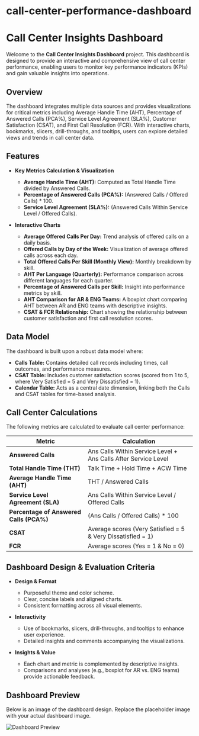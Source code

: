 # call-center-performance-dashboard
# Call Center Insights Dashboard

Welcome to the **Call Center Insights Dashboard** project. This dashboard is designed to provide an interactive and comprehensive view of call center performance, enabling users to monitor key performance indicators (KPIs) and gain valuable insights into operations.

## Overview

The dashboard integrates multiple data sources and provides visualizations for critical metrics including Average Handle Time (AHT), Percentage of Answered Calls (PCA%), Service Level Agreement (SLA%), Customer Satisfaction (CSAT), and First Call Resolution (FCR). With interactive charts, bookmarks, slicers, drill-throughs, and tooltips, users can explore detailed views and trends in call center data.

## Features

- **Key Metrics Calculation & Visualization**
  - **Average Handle Time (AHT):** Computed as Total Handle Time divided by Answered Calls.
  - **Percentage of Answered Calls (PCA%):** (Answered Calls / Offered Calls) * 100.
  - **Service Level Agreement (SLA%):** (Answered Calls Within Service Level / Offered Calls).

- **Interactive Charts**
  - **Average Offered Calls Per Day:** Trend analysis of offered calls on a daily basis.
  - **Offered Calls by Day of the Week:** Visualization of average offered calls across each day.
  - **Total Offered Calls Per Skill (Monthly View):** Monthly breakdown by skill.
  - **AHT Per Language (Quarterly):** Performance comparison across different languages for each quarter.
  - **Percentage of Answered Calls per Skill:** Insight into performance metrics by skill.
  - **AHT Comparison for AR & ENG Teams:** A boxplot chart comparing AHT between AR and ENG teams with descriptive insights.
  - **CSAT & FCR Relationship:** Chart showing the relationship between customer satisfaction and first call resolution scores.

## Data Model

The dashboard is built upon a robust data model where:

- **Calls Table:** Contains detailed call records including times, call outcomes, and performance measures.
- **CSAT Table:** Includes customer satisfaction scores (scored from 1 to 5, where Very Satisfied = 5 and Very Dissatisfied = 1).
- **Calendar Table:** Acts as a central date dimension, linking both the Calls and CSAT tables for time-based analysis.

## Call Center Calculations

The following metrics are calculated to evaluate call center performance:

| **Metric**                          | **Calculation**                                                       |
|-------------------------------------|-----------------------------------------------------------------------|
| **Answered Calls**                  | Ans Calls Within Service Level + Ans Calls After Service Level        |
| **Total Handle Time (THT)**         | Talk Time + Hold Time + ACW Time                                      |
| **Average Handle Time (AHT)**       | THT / Answered Calls                                                  |
| **Service Level Agreement (SLA)**   | Ans Calls Within Service Level / Offered Calls                        |
| **Percentage of Answered Calls (PCA%)** | (Ans Calls / Offered Calls) * 100                                  |
| **CSAT**                            | Average scores (Very Satisfied = 5 & Very Dissatisfied = 1)             |
| **FCR**                             | Average scores (Yes = 1 & No = 0)                                       |

## Dashboard Design & Evaluation Criteria

- **Design & Format**
  - Purposeful theme and color scheme.
  - Clear, concise labels and aligned charts.
  - Consistent formatting across all visual elements.

- **Interactivity**
  - Use of bookmarks, slicers, drill-throughs, and tooltips to enhance user experience.
  - Detailed insights and comments accompanying the visualizations.

- **Insights & Value**
  - Each chart and metric is complemented by descriptive insights.
  - Comparisons and analyses (e.g., boxplot for AR vs. ENG teams) provide actionable feedback.

## Dashboard Preview

Below is an image of the dashboard design. Replace the placeholder image with your actual dashboard image.

![Dashboard Preview](dashboard.png)


